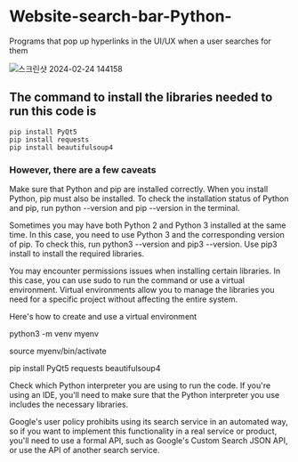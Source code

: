 # Website-search-bar-Python-
Programs that pop up hyperlinks in the UI/UX when a user searches for them 


![스크린샷 2024-02-24 144158](https://github.com/dldbfla/Website-search-bar-Python-/assets/89433437/ad82618e-9ef2-479c-9bc4-23ce6bc876a9)
## The command to install the libraries needed to run this code is
````
pip install PyQt5
pip install requests
pip install beautifulsoup4
````
### However, there are a few caveats

Make sure that Python and pip are installed correctly. When you install Python, pip must also be installed. To check the installation status of Python and pip, run python --version and pip --version in the terminal.


Sometimes you may have both Python 2 and Python 3 installed at the same time. In this case, you need to use Python 3 and the corresponding version of pip. To check this, run python3 --version and pip3 --version. Use pip3 install to install the required libraries.


You may encounter permissions issues when installing certain libraries. In this case, you can use sudo to run the command or use a virtual environment. Virtual environments allow you to manage the libraries you need for a specific project without affecting the entire system.

Here's how to create and use a virtual environment


python3 -m venv myenv


source myenv/bin/activate


pip install PyQt5 requests beautifulsoup4


Check which Python interpreter you are using to run the code. If you're using an IDE, you'll need to make sure that the Python interpreter you use includes the necessary libraries.


Google's user policy prohibits using its search service in an automated way, so if you want to implement this functionality in a real service or product, you'll need to use a formal API, such as Google's Custom Search JSON API, or use the API of another search service.
